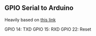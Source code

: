 ## GPIO Serial to Arduino
Heavily based on [this link](http://spellfoundry.com/sleepy-pi/setting-arduino-ide-raspbian/)

GPIO 14: TXD
GPIO 15: RXD
GPIO 22: Reset
